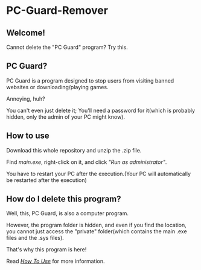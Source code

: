 # PC-Guard-Remover

## Welcome!
Cannot delete the "PC Guard" program? Try this.

## PC Guard?
PC Guard is a program designed to stop users from visiting banned websites or downloading/playing games.

Annoying, huh?

You can't even just delete it; You'll need a password for it(which is probably hidden, only the admin of your PC might know).

## How to use
Download this whole repository and unzip the .zip file.

Find *main.exe*, right-click on it, and click *"Run as administrator"*.

You have to restart your PC after the execution.(Your PC will automatically be restarted after the execution)

## How do I delete this program?
Well, this, PC Guard, is also a computer program.

However, the program folder is hidden, and even if you find the location, you cannot just access the "private" folder(which contains the main .exe files and the .sys files).

That's why this program is here!

Read [*How To Use*](#how-to-use) for more information.
